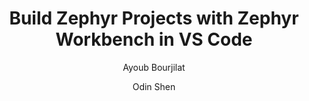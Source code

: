 ---
title: Build Zephyr Projects with Zephyr Workbench in VS Code

minutes_to_complete: 30

who_is_this_for: This Learning Path is for embedded developers targeting Arm-based platforms with Zephyr RTOS using the Zephyr Workbench extension for VS Code. It is ideal for those developing IoT, wearable, or sensor-driven systems seeking a streamlined and modern development workflow.

learning_objectives:
    - Install and configure the Zephyr Workbench extension in VS Code
    - Set up a complete Zephyr development environment including SDK and toolchain
    - Create, build, and debug Zephyr applications using hands-on examples
    - Perform memory usage analysis and apply basic optimization techniques
    - Apply essential debugging workflows for embedded systems on Arm 

prerequisites:
    - Basic familiarity with embedded C programming
    - Visual Studio Code installed and running
    - Understanding of embedded systems concepts
    - Cortex-M developement board
    - Windows 10+ (64-bit) or macOS with Homebrew

author: 
    - Ayoub Bourjilat
    - Odin Shen

### Tags
skilllevels: Introductory
subjects: RTOS Fundamentals
armips:
- Cortex-M
operatingsystems:
- RTOS
tools_software_languages:
- Zephyr

further_reading:
    - resource:
        title: Zephyr Project Documentation
        link: https://docs.zephyrproject.org/latest/index.html
        type: documentation
    - resource:
        title: Zephyr Workbench Official Website
        link: https://zephyr-workbench.com/
        type: website
    - resource:
        title: AC6 Zephyr Training
        link: https://www.ac6-training.com/en/cours.php/cat_oRT/ref_oRT5/zephyr-rtos-programming
        type: repository

### FIXED, DO NOT MODIFY
# ================================================================================
weight: 1                       # _index.md always has weight of 1 to order correctly
layout: "learningpathall"       # All files under learning paths have this same wrapper
learning_path_main_page: "yes"  # This should be surfaced when looking for related content. Only set for _index.md of learning path content.
---